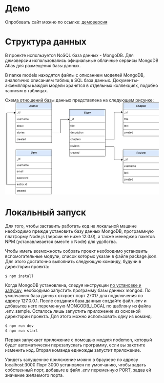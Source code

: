 Демо
================
Опробовать сайт можно по ссылке: [демоверсия](https://dowithoutink.glitch.me)

Структура данных
================
В проекте используется NoSQL база данных - MongoDB. Для демоверсии использовались официальные облачные сервисы MongoDB Atlas для размещения базы данных.

В папке models находятся файлы с описанием моделей MongoDB, аналогично описаниям таблиц в SQL база данных. Документы-экземпляры каждой модели хранятся в отдельных коллекциях, подобно записям в таблицах.

Схема отношений базы данных представлена на следующем рисунке:
![dowithoutink-db](/public/dowithoutink-db.png)

Локальный запуск
================
Для того, чтобы заставить работать код на локальной машине необходимо прежде установить базу данных MongoDB, программную платформу Node.js (версии не ниже 12.0.0), а также менеджер пакетов NPM (устанавливается вместе с Node) для удобства.

Чтобы иметь возможность собрать проект необходимо установить вспомогательные модули, список которых указан в файле package.json. Для этого достаточно выполнить следующую команду, будучи в директории проекта:

    $ npm install

Когда MongoDB установлена, следуя инструкции [по установке и запуску](https://docs.mongodb.com/manual/administration/install-community/), необходимо запустить программу базы данных mongod. По умолчанию база данных откроет порт 27017 для подключения по адресу 127.0.0.1. После создания база данных создайте файл .env и добавьтев него переменную MONGODB\_LOCAL по шаблону из файла .env\_sample. Осталось лишь запустить приложение из основной директории проекта. Для этого можно использовать одну из команд:

    $ npm run dev
    $ npm run start
    
Первая запускает приложение с помощью модуля nodemon, который будет автоматически перезапускать программу, если вы захотите изменить код.
Вторая команда единожды запустит приложение.

Увидеть запущенное приложение можно в браузере по адресу localhost:3000
Порт 3000 установлен по умолчанию, чтобы задать собственный порт, добавьте в файл .env переменную PORT, задав ей значение желаемого порта.